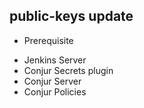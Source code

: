 ## public-keys update ##
- Prerequisite
+ Jenkins Server
+ Conjur Secrets plugin
+ Conjur Server
+ Conjur Policies
